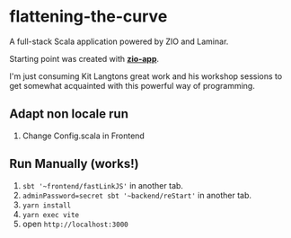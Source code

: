 # flattening-the-curve

A full-stack Scala application powered by ZIO and Laminar.

Starting point was created with **[zio-app](https://github.com/kitlangton/zio-app)**.

I'm just consuming Kit Langtons great work and his workshop sessions to get somewhat acquainted with this powerful way of programming.

## Adapt non locale run

1. Change Config.scala in Frontend


## Run Manually (works!)

1. `sbt '~frontend/fastLinkJS'` in another tab.
2. `adminPassword=secret sbt '~backend/reStart'` in another tab.
3. `yarn install`
4. `yarn exec vite`
5. open `http://localhost:3000`
